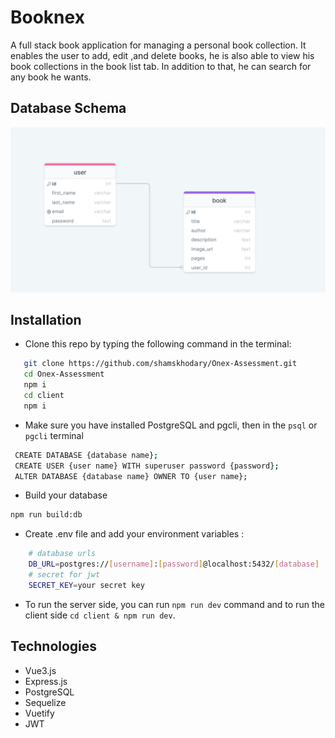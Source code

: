# Booknex

A full stack book application for managing a personal book collection. It enables the user to add, edit ,and delete books, he is also able to view his book collections in the book list tab. In addition to that, he can search for any book he wants.

## Database Schema

![Alt text](image.png)

## Installation

- Clone this repo by typing the following command in the terminal:

```sh
   git clone https://github.com/shamskhodary/Onex-Assessment.git
   cd Onex-Assessment
   npm i
   cd client
   npm i
```

- Make sure you have installed PostgreSQL and pgcli, then in the `psql` or  `pgcli` terminal
 ```sh
  CREATE DATABASE {database name};
  CREATE USER {user name} WITH superuser password {password};
  ALTER DATABASE {database name} OWNER TO {user name};
  ```
-  Build your database 
```sh
npm run build:db
```
- Create .env file and add your environment variables : 
```sh
    # database urls
    DB_URL=postgres://[username]:[password]@localhost:5432/[database]
    # secret for jwt
    SECRET_KEY=your secret key
```
- To run the server side, you can run `npm run dev` command and to run the client side `cd client & npm run dev`.

## Technologies

- Vue3.js
- Express.js
- PostgreSQL
- Sequelize
- Vuetify
- JWT
